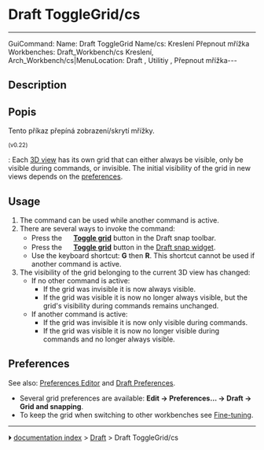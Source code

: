 # Draft ToggleGrid/cs
---
 GuiCommand:   Name: Draft ToggleGrid   Name/cs: Kreslení Přepnout mřížka   Workbenches: Draft_Workbench/cs   Kreslení, Arch_Workbench/cs|MenuLocation: Draft , Utilitiy , Přepnout mřížka---


</div>

## Description


<div class="mw-translate-fuzzy">

## Popis

Tento příkaz přepíná zobrazení/skrytí mřížky.


</div>


<small>(v0.22)</small> 

: Each [3D view](3D_view.md) has its own grid that can either always be visible, only be visible during commands, or invisible. The initial visibility of the grid in new views depends on the [preferences](#Preferences.md).

## Usage

1.  The command can be used while another command is active.
2.  There are several ways to invoke the command:
    -   Press the **<img src="images/Draft_ToggleGrid.svg" width=16px> [Toggle grid](Draft_ToggleGrid.md)** button in the Draft snap toolbar.
    -   Press the **<img src="images/Draft_ToggleGrid.svg" width=16px> [Toggle grid](Draft_ToggleGrid.md)** button in the [Draft snap widget](Draft_snap_widget.md).
    -   Use the keyboard shortcut: **G** then **R**. This shortcut cannot be used if another command is active.
3.  The visibility of the grid belonging to the current 3D view has changed:
    -   If no other command is active:
        -   If the grid was invisible it is now always visible.
        -   If the grid was visible it is now no longer always visible, but the grid\'s visibility during commands remains unchanged.
    -   If another command is active:
        -   If the grid was invisible it is now only visible during commands.
        -   If the grid was visible it is now no longer visible during commands and no longer always visible.

## Preferences

See also: [Preferences Editor](Preferences_Editor.md) and [Draft Preferences](Draft_Preferences.md).

-   Several grid preferences are available: **Edit → Preferences... → Draft → Grid and snapping**.
-   To keep the grid when switching to other workbenches see [Fine-tuning](Fine-tuning#Draft_Workbench.md).



---
⏵ [documentation index](../README.md) > [Draft](Draft_Workbench.md) > Draft ToggleGrid/cs
